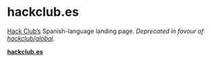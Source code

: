# hackclub.es

[Hack Club’s](https://hackclub.com) Spanish-language landing page. _Deprecated in favour of [hackclub/global](https://github.com/hackclub/global)._

[**hackclub.es**](https://hackclub.es)
